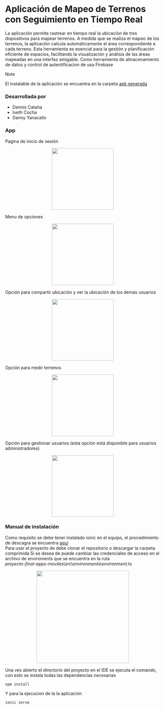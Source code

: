 # Aplicación de Mapeo de Terrenos con Seguimiento en Tiempo Real
La aplicación permite rastrear en tiempo real la ubicación de tres dispositivos para mapear terrenos.
A medida que se realiza el mapeo de los terrenos, la aplicación calcula automáticamente el área correspondiente a cada terreno. Esta herramienta es esencial para la gestión y planificación eficiente de espacios, facilitando la visualización y análisis de las áreas mapeadas en una interfaz amigable.
Como herramienta de almacenamiento de datos y control de autentificacion de usa Firebase
> [!NOTE]
> El instalable de la aplicación se encuentra en la carpeta [apk generada](https://github.com/DennisCatana/proyecto-final-apps-moviles/tree/main/apk%20generada)
### Desarrollada por 
- Dennis Cataña
- Iveth Cocha
- Danny Yanacallo

### App
Pagina de inicio de sesión<br>
<p align="center">
    <img src="https://github.com/user-attachments/assets/f3e7c7f7-102f-42ce-a897-65acd5229898" width="200"/>
</p>

Menu de opciones<br>
<p align="center">
    <img src="https://github.com/user-attachments/assets/b847c997-c888-4035-b52c-7753fa4123c9" width="200"/>
</p>

Opción para compartir ubicación y ver la ubicación de los demás usuarios<br>
<p align="center">
    <img src="https://github.com/user-attachments/assets/5299b6ef-455f-48e0-b335-acfd10ecd6e5" width="200"/>
</p>

Opción para medir terrenos<br>
<p align="center">
    <img src="https://github.com/user-attachments/assets/f12e9ea3-d504-426c-8ae4-71a138052703" width="200"/>
</p>

Opción para gestionar usuarios (esta opción está disponible para usuarios administradores)<br>
<p align="center">
    <img src="https://github.com/user-attachments/assets/a37a3f01-3b82-4778-b4c1-0dc7a2fc2ae5" width="200"/>
</p>

### Manual de instalación
Como requisito se debe tener instalado ionic en el equipo, el procedimiento de descagra se encuentra [aquí](https://ionicframework.com/docs/intro/cli)<br>
Para usar el proyecto de debe clonar el repositorio o descargar la carpeta comprimida
Si se desea de puede cambiar las credenciales de acceso en el archivo de enviroments que se encuentra en la ruta<br>
*proyecto-final-apps-moviles\src\environments\environment.ts*
<p align="center">
    <img src="https://github.com/user-attachments/assets/8ca1acb4-8307-417f-b4f9-1c9be1501163" width="300"/>
</p>

Una ves abierto el directorio del proyecto en el IDE se ejecuta el comando, con esto se instala todas las dependencias necesarias 
```
npm install
```
Y para la ejecucion de la la aplicación 
```
ionic serve
```


